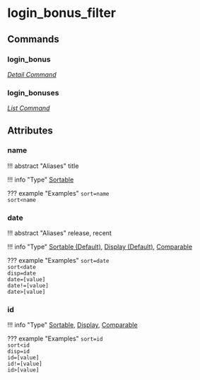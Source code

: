 <!-- Generated Document: Do not edit -->

# login_bonus_filter

## Commands

### login_bonus

*[Detail Command](/commands/general-usage/#detail-commands)*

### login_bonuses

*[List Command](/commands/general-usage/#list-commands)*

## Attributes

### name

!!! abstract "Aliases"
    title

!!! info "Type"
    [Sortable](/commands/general-usage/#sortable)

??? example "Examples"
    `sort=name`  
    `sort<name`

### date

!!! abstract "Aliases"
    release, recent

!!! info "Type"
    [Sortable (Default)](/commands/general-usage/#sortable), [Display (Default)](/commands/general-usage/#display), [Comparable](/commands/general-usage/#comparable)

??? example "Examples"
    `sort=date`  
    `sort<date`  
    `disp=date`  
    `date=[value]`  
    `date!=[value]`  
    `date>[value]`

### id

!!! info "Type"
    [Sortable](/commands/general-usage/#sortable), [Display](/commands/general-usage/#display), [Comparable](/commands/general-usage/#comparable)

??? example "Examples"
    `sort=id`  
    `sort<id`  
    `disp=id`  
    `id=[value]`  
    `id!=[value]`  
    `id>[value]`